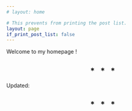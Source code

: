 ```yaml
---
# layout: home

# This prevents from printing the post list.
layout: page
if_print_post_list: false
---
```


Welcome to my homepage !

<h2 align="center">
* &nbsp; * &nbsp; *
</h2>

Updated:

<h2 align="center">
* &nbsp; * &nbsp; *
</h2>


